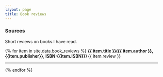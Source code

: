 ```yaml
---
layout: page
title: Book reviews
---
```


### Sources

Short reviews on books I have read.

<p>
{% for item in site.data.book_reviews %}
    <strong>{{ item.title }}({{ item.author }}, {{item.publisher}}, ISBN:{{item.ISBN}}) </strong>
    {{ item.review }}
    <hr>
{% endfor %}
</p>
